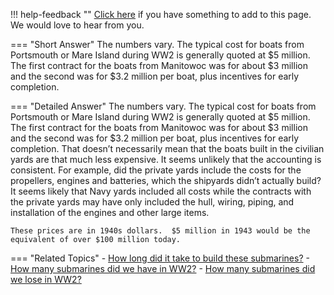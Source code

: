 !!! help-feedback ""
    [Click here](https://other.example.com/feedback) if you have something to add to this page. We would love to hear from you.

=== "Short Answer"
    The numbers vary. The typical cost for boats from Portsmouth or Mare Island during WW2 is generally quoted at $5 million. The first contract for the boats from Manitowoc was for about $3 million and the second was for $3.2 million per boat, plus incentives for early completion.

=== "Detailed Answer"
    The numbers vary.  The typical cost for boats from Portsmouth or Mare Island during WW2 is generally quoted at $5 million.  The first contract for the boats from Manitowoc was for about $3 million and the second was for $3.2 million per boat, plus incentives for early completion.  That doesn’t necessarily mean that the boats built in the civilian yards are that much less expensive.  It seems unlikely that the accounting is consistent.  For example, did the private yards include the costs for the propellers, engines and batteries, which the shipyards didn’t actually build?  It seems likely that Navy yards included all costs while the contracts with the private yards may have only included the hull, wiring, piping, and installation of the engines and other large items.
    
    These prices are in 1940s dollars.  $5 million in 1943 would be the equivalent of over $100 million today.

=== "Related Topics"
    - [How long did it take to build these submarines?](./how-long-did-it-take-to-build-these-submarines.md)
    - [How many submarines did we have in WW2?](./how-many-submarines-did-we-have-in-ww2.md)
    - [How many submarines did we lose in WW2?](./how-many-submarines-did-we-lose-in-ww2.md)
